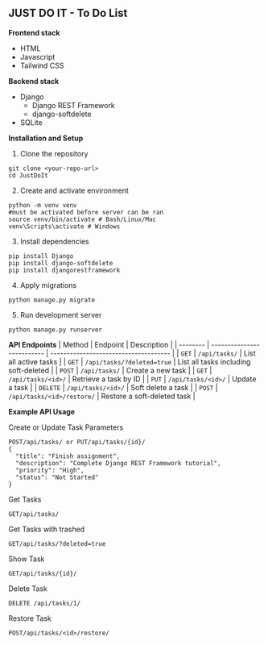 ## JUST DO IT - To Do List
**Frontend stack**
- HTML
- Javascript
- Tailwind CSS
  
**Backend stack**
- Django
  - Django REST Framework
  - django-softdelete
- SQLite

**Installation and Setup**
1. Clone the repository
```
git clone <your-repo-url>
cd JustDoIt
```
2. Create and activate environment

```
python -m venv venv
#must be activated before server can be ran
source venv/bin/activate # Bash/Linux/Mac
venv\Scripts\activate # Windows
```
3. Install dependencies
```
pip install Django
pip install django-softdelete
pip install djangorestframework
```
4. Apply migrations
```
python manage.py migrate
```
5. Run development server
```
python manage.py runserver
```

**API Endpoints**
| Method   | Endpoint                   | Description                           |
| -------- | -------------------------- | ------------------------------------- |
| `GET`    | `/api/tasks/`              | List all active tasks                 |
| `GET`    | `/api/tasks/?deleted=true` | List all tasks including soft-deleted |
| `POST`   | `/api/tasks/`              | Create a new task                     |
| `GET`    | `/api/tasks/<id>/`         | Retrieve a task by ID                 |
| `PUT`    | `/api/tasks/<id>/`         | Update a task                         |
| `DELETE` | `/api/tasks/<id>/`         | Soft delete a task                    |
| `POST`   | `/api/tasks/<id>/restore/` | Restore a soft-deleted task           |

**Example API Usage**

Create or Update Task Parameters
```
POST/api/tasks/ or PUT/api/tasks/{id}/
{
  "title": "Finish assignment",
  "description": "Complete Django REST Framework tutorial",
  "priority": "High",
  "status": "Not Started"
}
```

Get Tasks
```
GET/api/tasks/
```
Get Tasks with trashed
```
GET/api/tasks/?deleted=true
```
Show Task 
```
GET/api/tasks/{id}/
```
Delete Task
```
DELETE /api/tasks/1/
```
Restore Task
```
POST/api/tasks/<id>/restore/
```


